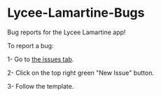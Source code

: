 # Lycee-Lamartine-Bugs
Bug reports for the Lycee Lamartine app!

To report a bug:

1- Go to [the issues tab](https://github.com/touficbatache/Lycee-Lamartine-Bugs/issues).

2- Click on the top right green "New Issue" button.

3- Follow the template.
